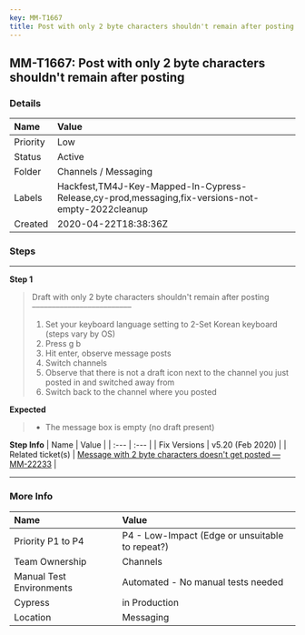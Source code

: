 ```yaml
---
key: MM-T1667
title: Post with only 2 byte characters shouldn't remain after posting
---
```


## MM-T1667: Post with only 2 byte characters shouldn't remain after posting

### Details

| Name     | Value                                                                                            |
| :------- | :----------------------------------------------------------------------------------------------- |
| Priority | Low                                                                                              |
| Status   | Active                                                                                           |
| Folder   | Channels / Messaging                                                                             |
| Labels   | Hackfest,TM4J-Key-Mapped-In-Cypress-Release,cy-prod,messaging,fix-versions-not-empty-2022cleanup |
| Created  | 2020-04-22T18:38:36Z                                                                             |

### Steps

<hr/>

**Step 1**

> <article>Draft with only 2 byte characters shouldn't remain after posting<br>–––––––––––––––––––––––––<ol><li>Set your keyboard language setting to 2-Set Korean keyboard (steps vary by OS)</li><li>Press g b</li><li>Hit enter, observe message posts</li><li>Switch channels</li><li>Observe that there is not a draft icon next to the channel you just posted in and switched away from</li><li>Switch back to the channel where you posted</li></ol></article>

**Expected**

> <article><ul><li>The message box is empty (no draft present)</li></ul></article>

**Step Info**
| Name | Value |
| :--- | :--- |
| Fix Versions | v5.20 (Feb 2020) |
| Related ticket(s) | <a href="https://mattermost.atlassian.net/browse/MM-22233">Message with 2 byte characters doesn't get posted — MM-22233</a> |

<hr/>

### More Info

| Name                     | Value                                           |
| :----------------------- | :---------------------------------------------- |
| Priority P1 to P4        | P4 - Low-Impact (Edge or unsuitable to repeat?) |
| Team Ownership           | Channels                                        |
| Manual Test Environments | Automated - No manual tests needed              |
| Cypress                  | in Production                                   |
| Location                 | Messaging                                       |
